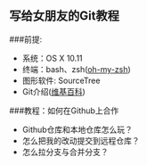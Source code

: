 写给女朋友的Git教程
---  
###前提:  
* 系统：OS X 10.11  
* 终端：bash、zsh([oh-my-zsh](https://github.com/robbyrussell/oh-my-zsh))
* 图形软件: SourceTree
* Git介绍([维基百科](https://zh.wikipedia.org/wiki/Git))

###教程：如何在Github上合作  
* Github仓库和本地仓库怎么玩？
* 怎么把我的改动提交到远程仓库？
* 怎么拉分支与合并分支？